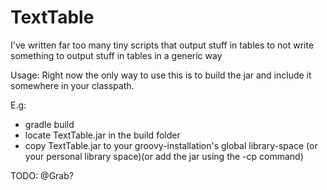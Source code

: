 TextTable
=========

I've written far too many tiny scripts that output stuff in tables to not write something to output stuff in tables in a generic way

Usage:
 Right now the only way to use this is to build the jar and include it somewhere in your classpath.

 E.g:
  - gradle build
  - locate TextTable.jar in the build folder
  - copy TextTable.jar to your groovy-installation's global library-space (or your personal library space)(or add the jar using the -cp command)

 TODO: @Grab?